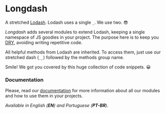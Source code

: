 Longdash
=======

A stretched [Lodash](https://lodash.com/). Lodash uses a single `_`. We use two. :sunglasses:

*Longdash* adds several modules to extend Lodash, keeping a single namespace of JS goodies in your project. The purpose here is to keep you [DRY](https://en.wikipedia.org/wiki/Don%27t_repeat_yourself), avoiding writing repetitive code.

All helpful methods from Lodash are inherited. To access them, just use our stretched dash (`__`) followed by the methods group name.

Smile! We got you covered by this huge collection of code snippets. :grinning:

### Documentation

Please, read our [documentation](https://josantana.gitbooks.io/longdash/content/) for more information about all our modules and how to use them in your projects.

*Available in English (__EN__) and Portuguese (__PT-BR__).*
